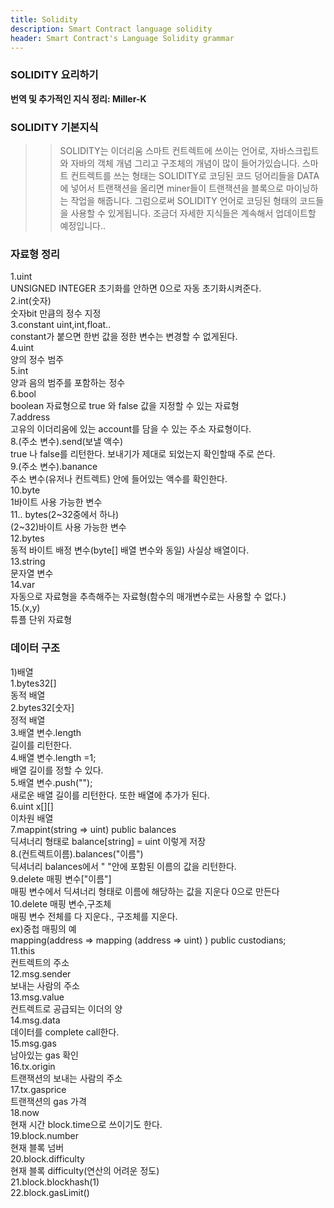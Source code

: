 ```yaml
---
title: Solidity
description: Smart Contract language solidity
header: Smart Contract's Language Solidity grammar
---
```


### SOLIDITY 요리하기
**번역 및 추가적인 지식 정리: Miller-K**
### SOLIDITY 기본지식
>> SOLIDITY는 이더리움 스마트 컨트렉트에 쓰이는 언어로, 자바스크립트와 자바의 객체 개념 그리고 구조체의 개념이 많이 들어가있습니다.
스마트 컨트렉트를 쓰는 형태는 SOLIDITY로 코딩된 코드 덩어리들을 DATA에 넣어서 트랜잭션을 올리면 miner들이 트랜잭션을
블록으로 마이닝하는 작업을 해줍니다. 그럼으로써 SOLIDITY 언어로 코딩된 형태의 코드들을 사용할 수 있게됩니다.
조금더 자세한 지식들은 계속해서 업데이트할 예정입니다..

### 자료형 정리
>>
1.uint<br/>
UNSIGNED INTEGER 초기화를 안하면 0으로 자동 초기화시켜준다.<br/>
2.int(숫자)<br/>
숫자bit 만큼의 정수 지정<br/>
3.constant uint,int,float.. <br/>
constant가 붙으면 한번 값을 정한 변수는 변경할 수 없게된다.<br/>
4.uint<br/>
양의 정수 범주<br/>
5.int<br/>
양과 음의 범주를 포함하는 정수<br/>
6.bool <br/>
boolean 자료형으로 true 와 false 값을 지정할 수 있는 자료형<br/>
7.address <br/>
고유의 이더리움에 있는 account를 담을 수 있는 주소 자료형이다.<br/>
8.(주소 변수).send(보낼 액수)<br/>
true 나 false를 리턴한다. 보내기가 제대로 되었는지 확인할때 주로 쓴다.<br/>
9.(주소 변수).banance <br/>
주소 변수(유저나 컨트렉트) 안에 들어있는 액수를 확인한다.<br/>
10.byte<br/>
1바이트 사용 가능한 변수<br/>
11.. bytes(2~32중에서 하나) <br/>
(2~32)바이트 사용 가능한 변수<br/>
12.bytes <br/>
동적 바이트 배정 변수(byte[] 배열 변수와 동일) 사실상 배열이다.<br/>
13.string <br/>
문자열 변수<br/>
14.var <br/>
자동으로 자료형을 추측해주는 자료형(함수의 매개변수로는 사용할 수 없다.)<br/>
15.(x,y) <br/>
튜플 단위 자료형<br/>

### 데이터 구조
>>
1)배열<br/>
1.bytes32[] <br/>
동적 배열<br/>
2.bytes32[숫자]<br/>
정적 배열<br/>
3.배열 변수.length <br/>
길이를 리턴한다.<br/>
4.배열 변수.length =1; <br/>
배열 길이를 정할 수 있다.<br/>
5.배열 변수.push(""); <br/>
새로운 배열 길이를 리턴한다. 또한 배열에 추가가 된다.<br/>
6.uint x[][] <br/>
이차원 배열<br/>
7.mappint(string => uint) public balances <br/>
딕셔너리 형태로 balance[string] = uint 이렇게 저장<br/>
8.(컨트렉트이름).balances("이름") <br/>
딕셔너리 balances에서 " "안에 포함된 이름의 값을 리턴한다.<br/>
9.delete 매핑 변수["이름"] <br/>
매핑 변수에서 딕셔너리 형태로 이름에 해당하는 값을 지운다 0으로 만든다<br/>
10.delete 매핑 변수,구조체 <br/>
매핑 변수 전체를 다 지운다., 구조체를 지운다.<br/>
ex)중첩 매핑의 예<br/>
mapping(address => mapping (address => uint) ) public custodians;<br/>
11.this <br/>
컨트렉트의 주소<br/>
12.msg.sender <br/>
보내는 사람의 주소<br/>
13.msg.value<br/>
컨트렉트로 공급되는 이더의 양<br/>
14.msg.data <br/>
데이터를 complete call한다.<br/>
15.msg.gas <br/>
남아있는 gas 확인<br/>
16.tx.origin <br/>
트랜잭션의 보내는 사람의 주소<br/>
17.tx.gasprice <br/>
트랜잭션의 gas 가격<br/>
18.now <br/>
현재 시간 block.time으로 쓰이기도 한다.<br/>
19.block.number <br/>
현재 블록 넘버<br/>
20.block.difficulty <br/>
현재 블록 difficulty(연산의 어려운 정도)<br/>
21.block.blockhash(1)<br/>
22.block.gasLimit()<br/>

